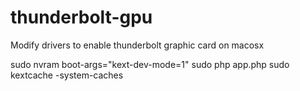 # thunderbolt-gpu
Modify drivers to enable thunderbolt graphic card on macosx

sudo nvram boot-args="kext-dev-mode=1"
sudo php app.php
sudo kextcache -system-caches
